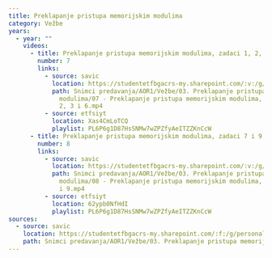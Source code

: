 ```yaml
---
title: Preklapanje pristupa memorijskim modulima
category: Vežbe
years:
  - year: ""
    videos:
      - title: Preklapanje pristupa memorijskim modulima, zadaci 1, 2, 3 i 6
        number: 7
        links:
          - source: savic
            location: https://studentetfbgacrs-my.sharepoint.com/:v:/g/personal/sa190595d_student_etf_bg_ac_rs/EWKyG9u6r5lBl36Vt8bQCuIBamiuIKe_KFNYFDncDNp2wQ
            path: Snimci predavanja/AOR1/Vežbe/03. Preklapanje pristupa memorijskim
              modulima/07 - Preklapanje pristupa memorijskim modulima, zadaci 1,
              2, 3 i 6.mp4
          - source: etfsiyt
            location: Xas4CmLoTCQ
            playlist: PL6P6g1D87HsSNMw7wZPZfyAeITZZKnCcW
      - title: Preklapanje pristupa memorijskim modulima, zadaci 7 i 9
        number: 8
        links:
          - source: savic
            location: https://studentetfbgacrs-my.sharepoint.com/:v:/g/personal/sa190595d_student_etf_bg_ac_rs/EfOB_nB2pG5Jr0V9tGhB2LwBK-vFDKujTpk7yl2Y6dvgxw
            path: Snimci predavanja/AOR1/Vežbe/03. Preklapanje pristupa memorijskim
              modulima/08 - Preklapanje pristupa memorijskim modulima, zadaci 7
              i 9.mp4
          - source: etfsiyt
            location: 62ypb0NfHdI
            playlist: PL6P6g1D87HsSNMw7wZPZfyAeITZZKnCcW
sources:
  - source: savic
    location: https://studentetfbgacrs-my.sharepoint.com/:f:/g/personal/sa190595d_student_etf_bg_ac_rs/ElgHIrjKCdlFrK5oqal4aXoBHXxk41hzQEe85LRPo-oYaA
    path: Snimci predavanja/AOR1/Vežbe/03. Preklapanje pristupa memorijskim modulima
---
```



